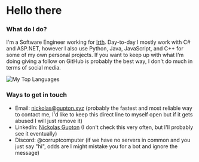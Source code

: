 # Hello there

### What do I do?

I'm a Software Engineer working for [Irth](https://www.irth.com). Day-to-day I mostly work with C# and ASP.NET, however I also use Python, Java, JavaScript, and C++ for some of my own personal projects. If you want to keep up with what I'm doing giving a follow on GitHub is probably the best way, I don't do much in terms of social media.

![My Top Languages](https://github-readme-stats.vercel.app/api/top-langs/?username=CorruptComputer&count_private=true&show_icons=true&theme=onedark)

### Ways to get in touch
- Email: nickolas@gupton.xyz (probably the fastest and most reliable way to contact me, I'd like to keep this direct line to myself open but if it gets abused I will just remove it)
- LinkedIn: [Nickolas Gupton](https://www.linkedin.com/in/nickolasgupton/) (I don't check this very often, but I'll probably see it eventually)
- Discord: @corruptcomputer (if we have no servers in common and you just say "hi", odds are I might mistake you for a bot and ignore the message)

